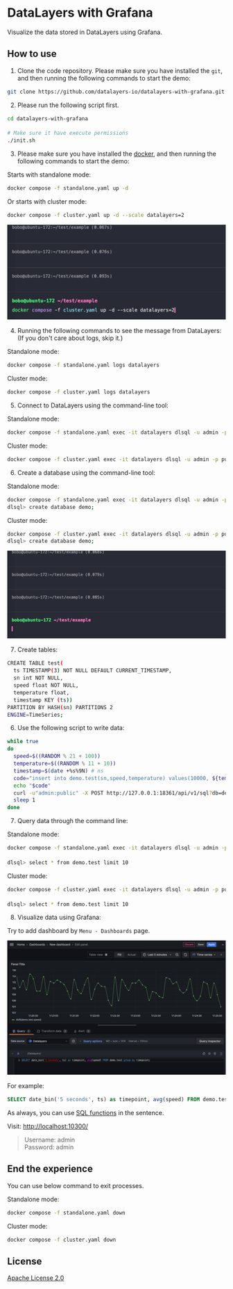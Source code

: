 # DataLayers with Grafana
Visualize the data stored in DataLayers using Grafana.

## How to use

1. Clone the code repository. Please make sure you have installed the `git`, and then running the following commands to start the demo:

  ```bash
  git clone https://github.com/datalayers-io/datalayers-with-grafana.git
  ```
  
2. Please run the following script first.
  ```bash
  cd datalayers-with-grafana
  
  # Make sure it have execute permissions
  ./init.sh  
  ```

3. Please make sure you have installed the [docker](https://www.docker.com/), and then running the following commands to start the demo:

Starts with standalone mode:

``` bash
docker compose -f standalone.yaml up -d
```

Or starts with cluster mode:

``` bash
docker compose -f cluster.yaml up -d --scale datalayers=2
```

![docker-compose up](./static/images/docker_compose.gif)

4. Running the following commands to see the message from DataLayers: (If you don't care about logs, skip it.)

Standalone mode:

``` bash
docker compose -f standalone.yaml logs datalayers
```

Cluster mode:

``` bash
docker compose -f cluster.yaml logs datalayers
```

5. Connect to DataLayers using the command-line tool:

Standalone mode:

```bash
docker compose -f standalone.yaml exec -it datalayers dlsql -u admin -p public
```

Cluster mode:

```bash
docker compose -f cluster.yaml exec -it datalayers dlsql -u admin -p public
```

6. Create a database using the command-line tool:

Standalone mode:

```bash
docker compose -f standalone.yaml exec -it datalayers dlsql -u admin -p public
dlsql> create database demo;
```

Cluster mode:

```bash
docker compose -f cluster.yaml exec -it datalayers dlsql -u admin -p public
dlsql> create database demo;
```

![docker-compose create](./static/images/create_database.gif)

7. Create tables:

``` bash
CREATE TABLE test(
  ts TIMESTAMP(3) NOT NULL DEFAULT CURRENT_TIMESTAMP,
  sn int NOT NULL,
  speed float NOT NULL,
  temperature float,
  timestamp KEY (ts))
PARTITION BY HASH(sn) PARTITIONS 2
ENGINE=TimeSeries;
```

6. Use the following script to write data:

``` bash
while true
do
  speed=$((RANDOM % 21 + 100))
  temperature=$((RANDOM % 11 + 10))
  timestamp=$(date +%s%9N) # ns
  code="insert into demo.test(sn,speed,temperature) values(10000, ${temperature}, ${speed})"
  echo "$code"
  curl -u"admin:public" -X POST http://127.0.0.1:18361/api/v1/sql?db=demo -H 'Content-Type: application/binary' -d "$code" -s -o /dev/null
  sleep 1
done
```

7. Query data through the command line:

Standalone mode:

``` bash
docker compose -f standalone.yaml exec -it datalayers dlsql -u admin -p public

dlsql> select * from demo.test limit 10
```


Cluster mode:

``` bash
docker compose -f cluster.yaml exec -it datalayers dlsql -u admin -p public

dlsql> select * from demo.test limit 10
```

8. Visualize data using Grafana:

Try to add dashboard by `Menu - Dashboards` page.

![add dashboard](./static/images/dashboard.jpg)

For example:

``` sql
SELECT date_bin('5 seconds', ts) as timepoint, avg(speed) FROM demo.test group by timepoint;

```
As always, you can use [SQL functions](https://docs.datalayers.cn/datalayers/latest/sql-reference/sql-functions.html) in the sentence.


Visit: [http://localhost:10300/](http://localhost:10300/)

> Username: admin <br> Password: admin


## End the experience

You can use below command to exit processes.

Standalone mode:

``` bash
docker compose -f standalone.yaml down
```

Cluster mode:

``` bash
docker compose -f cluster.yaml down
```

## License

[Apache License 2.0](./LICENSE)
